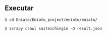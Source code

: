 ## Executar

```shell
$ cd Eniato/Eniato_project/eniato/eniato/

$ scrapy crawl saiteichingin -O result.json
```

